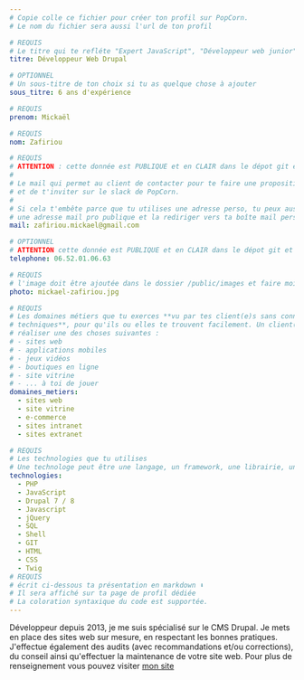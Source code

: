 ```yaml
---
# Copie colle ce fichier pour créer ton profil sur PopCorn.
# Le nom du fichier sera aussi l'url de ton profil

# REQUIS
# Le titre qui te refléte "Expert JavaScript", "Développeur web junior"
titre: Développeur Web Drupal

# OPTIONNEL
# Un sous-titre de ton choix si tu as quelque chose à ajouter
sous_titre: 6 ans d'expérience

# REQUIS
prenom: Mickaël

# REQUIS
nom: Zafiriou

# REQUIS
# ATTENTION : cette donnée est PUBLIQUE et en CLAIR dans le dépot git et sur le site
#
# Le mail qui permet au client de contacter pour te faire une proposition de projet
# et de t'inviter sur le slack de PopCorn.
#
# Si cela t'embête parce que tu utilises une adresse perso, tu peux aussi te créer
# une adresse mail pro publique et la rediriger vers ta boîte mail perso
mail: zafiriou.mickael@gmail.com

# OPTIONNEL
# ATTENTION cette donnée est PUBLIQUE et en CLAIR dans le dépot git et sur le site
telephone: 06.52.01.06.63

# REQUIS
# l'image doit être ajoutée dans le dossier /public/images et faire moins de 100ko ! Sa hauteur affichée sur le site sera de 300px, elle s'adaptera comme elle peut au responsive avec du css.
photo: mickael-zafiriou.jpg

# REQUIS
# Les domaines métiers que tu exerces **vu par tes client(e)s sans connaissances
# techniques**, pour qu'ils ou elles te trouvent facilement. Un client(e) veut par exemple
# réaliser une des choses suivantes :
# - sites web
# - applications mobiles
# - jeux vidéos
# - boutiques en ligne
# - site vitrine
# - ... à toi de jouer
domaines_metiers:
  - sites web
  - site vitrine
  - e-commerce
  - sites intranet
  - sites extranet

# REQUIS
# Les technologies que tu utilises
# Une technologe peut être une langage, un framework, une librairie, un CMS ...
technologies:
  - PHP
  - JavaScript
  - Drupal 7 / 8
  - Javascript
  - jQuery
  - SQL
  - Shell
  - GIT
  - HTML
  - CSS
  - Twig
# REQUIS
# écrit ci-dessous ta présentation en markdown ⬇️
# Il sera affiché sur ta page de profil dédiée
# La coloration syntaxique du code est supportée.
---
```


Développeur depuis 2013, je me suis spécialisé sur le CMS Drupal. Je mets en place des sites web sur mesure, en respectant les bonnes pratiques. J'effectue également des audits (avec recommandations et/ou corrections), du conseil ainsi qu'effectuer la maintenance de votre site web. Pour plus de renseignement vous pouvez visiter [mon site](https://www.mixalis.com/)
